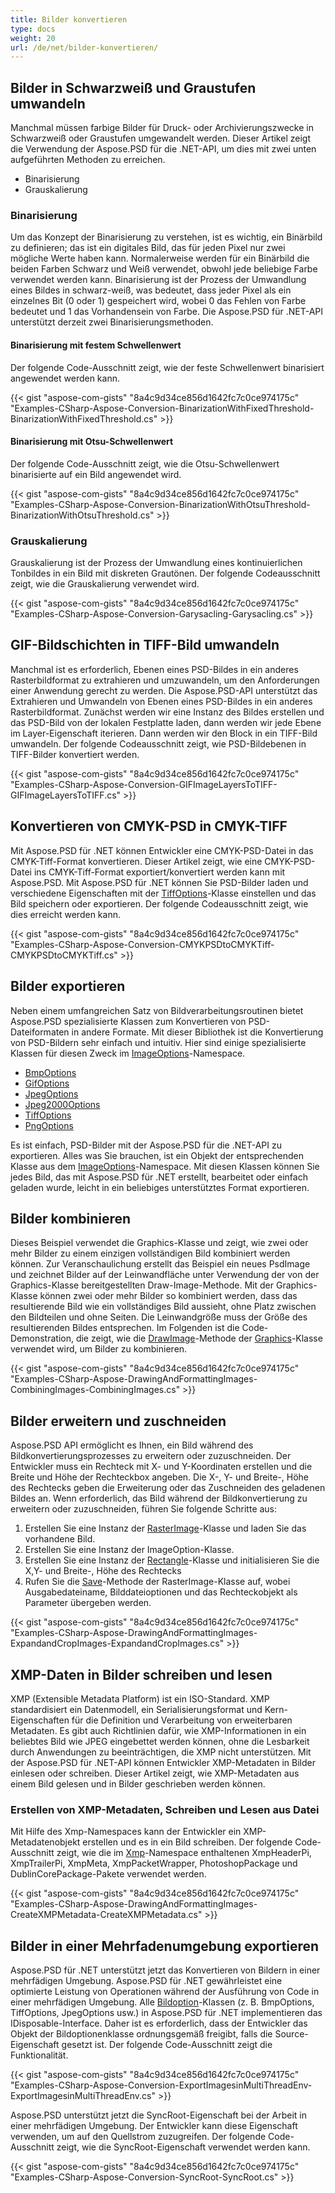 ```yaml
---
title: Bilder konvertieren
type: docs
weight: 20
url: /de/net/bilder-konvertieren/
---
```


## **Bilder in Schwarzweiß und Graustufen umwandeln**
Manchmal müssen farbige Bilder für Druck- oder Archivierungszwecke in Schwarzweiß oder Graustufen umgewandelt werden. Dieser Artikel zeigt die Verwendung der Aspose.PSD für die .NET-API, um dies mit zwei unten aufgeführten Methoden zu erreichen.

- Binarisierung
- Grauskalierung
### **Binarisierung**
Um das Konzept der Binarisierung zu verstehen, ist es wichtig, ein Binärbild zu definieren; das ist ein digitales Bild, das für jeden Pixel nur zwei mögliche Werte haben kann. Normalerweise werden für ein Binärbild die beiden Farben Schwarz und Weiß verwendet, obwohl jede beliebige Farbe verwendet werden kann. Binarisierung ist der Prozess der Umwandlung eines Bildes in schwarz-weiß, was bedeutet, dass jeder Pixel als ein einzelnes Bit (0 oder 1) gespeichert wird, wobei 0 das Fehlen von Farbe bedeutet und 1 das Vorhandensein von Farbe. Die Aspose.PSD für .NET-API unterstützt derzeit zwei Binarisierungsmethoden.
#### **Binarisierung mit festem Schwellenwert**
Der folgende Code-Ausschnitt zeigt, wie der feste Schwellenwert binarisiert angewendet werden kann.
  

{{< gist "aspose-com-gists" "8a4c9d34ce856d1642fc7c0ce974175c" "Examples-CSharp-Aspose-Conversion-BinarizationWithFixedThreshold-BinarizationWithFixedThreshold.cs" >}}


#### **Binarisierung mit Otsu-Schwellenwert**
Der folgende Code-Ausschnitt zeigt, wie die Otsu-Schwellenwert binarisierte auf ein Bild angewendet wird.
  

{{< gist "aspose-com-gists" "8a4c9d34ce856d1642fc7c0ce974175c" "Examples-CSharp-Aspose-Conversion-BinarizationWithOtsuThreshold-BinarizationWithOtsuThreshold.cs" >}}


### **Grauskalierung**
Grauskalierung ist der Prozess der Umwandlung eines kontinuierlichen Tonbildes in ein Bild mit diskreten Grautönen. Der folgende Codeausschnitt zeigt, wie die Grauskalierung verwendet wird.
  

{{< gist "aspose-com-gists" "8a4c9d34ce856d1642fc7c0ce974175c" "Examples-CSharp-Aspose-Conversion-Garysacling-Garysacling.cs" >}}
## **GIF-Bildschichten in TIFF-Bild umwandeln**
Manchmal ist es erforderlich, Ebenen eines PSD-Bildes in ein anderes Rasterbildformat zu extrahieren und umzuwandeln, um den Anforderungen einer Anwendung gerecht zu werden. Die Aspose.PSD-API unterstützt das Extrahieren und Umwandeln von Ebenen eines PSD-Bildes in ein anderes Rasterbildformat. Zunächst werden wir eine Instanz des Bildes erstellen und das PSD-Bild von der lokalen Festplatte laden, dann werden wir jede Ebene im Layer-Eigenschaft iterieren. Dann werden wir den Block in ein TIFF-Bild umwandeln. Der folgende Codeausschnitt zeigt, wie PSD-Bildebenen in TIFF-Bilder konvertiert werden.


  

{{< gist "aspose-com-gists" "8a4c9d34ce856d1642fc7c0ce974175c" "Examples-CSharp-Aspose-Conversion-GIFImageLayersToTIFF-GIFImageLayersToTIFF.cs" >}}
## **Konvertieren von CMYK-PSD in CMYK-TIFF**
Mit Aspose.PSD für .NET können Entwickler eine CMYK-PSD-Datei in das CMYK-Tiff-Format konvertieren. Dieser Artikel zeigt, wie eine CMYK-PSD-Datei ins CMYK-Tiff-Format exportiert/konvertiert werden kann mit Aspose.PSD. Mit Aspose.PSD für .NET können Sie PSD-Bilder laden und verschiedene Eigenschaften mit der [TiffOptions](https://reference.aspose.com/psd/net/aspose.psd.imageoptions/tiffoptions)-Klasse einstellen und das Bild speichern oder exportieren. Der folgende Codeausschnitt zeigt, wie dies erreicht werden kann.


  

{{< gist "aspose-com-gists" "8a4c9d34ce856d1642fc7c0ce974175c" "Examples-CSharp-Aspose-Conversion-CMYKPSDtoCMYKTiff-CMYKPSDtoCMYKTiff.cs" >}}
## **Bilder exportieren**
Neben einem umfangreichen Satz von Bildverarbeitungsroutinen bietet Aspose.PSD spezialisierte Klassen zum Konvertieren von PSD-Dateiformaten in andere Formate. Mit dieser Bibliothek ist die Konvertierung von PSD-Bildern sehr einfach und intuitiv. Hier sind einige spezialisierte Klassen für diesen Zweck im [ImageOptions](https://reference.aspose.com/psd/net/aspose.psd.imageoptions)-Namespace.

- [BmpOptions](https://reference.aspose.com/psd/net/aspose.psd.imageoptions/bmpoptions)
- [GifOptions](https://reference.aspose.com/psd/net/aspose.psd.imageoptions/gifoptions)
- [JpegOptions](https://reference.aspose.com/psd/net/aspose.psd.imageoptions/jpegoptions)
- [Jpeg2000Options](https://reference.aspose.com/psd/net/aspose.psd.imageoptions/jpeg2000options)
- [TiffOptions](https://reference.aspose.com/psd/net/aspose.psd.imageoptions/tiffoptions)
- [PngOptions](https://reference.aspose.com/psd/net/aspose.psd.imageoptions/pngoptions)

Es ist einfach, PSD-Bilder mit der Aspose.PSD für die .NET-API zu exportieren. Alles was Sie brauchen, ist ein Objekt der entsprechenden Klasse aus dem [ImageOptions](https://reference.aspose.com/psd/net/aspose.psd.imageoptions)-Namespace. Mit diesen Klassen können Sie jedes Bild, das mit Aspose.PSD für .NET erstellt, bearbeitet oder einfach geladen wurde, leicht in ein beliebiges unterstütztes Format exportieren.
## **Bilder kombinieren**
Dieses Beispiel verwendet die Graphics-Klasse und zeigt, wie zwei oder mehr Bilder zu einem einzigen vollständigen Bild kombiniert werden können. Zur Veranschaulichung erstellt das Beispiel ein neues PsdImage und zeichnet Bilder auf der Leinwandfläche unter Verwendung der von der Graphics-Klasse bereitgestellten Draw-Image-Methode. Mit der Graphics-Klasse können zwei oder mehr Bilder so kombiniert werden, dass das resultierende Bild wie ein vollständiges Bild aussieht, ohne Platz zwischen den Bildteilen und ohne Seiten. Die Leinwandgröße muss der Größe des resultierenden Bildes entsprechen. Im Folgenden ist die Code-Demonstration, die zeigt, wie die [DrawImage](https://reference.aspose.com/psd/net/aspose.psd/graphics/methods/drawimage/index)-Methode der [Graphics](https://reference.aspose.com/psd/net/aspose.psd/graphics)-Klasse verwendet wird, um Bilder zu kombinieren.


  

{{< gist "aspose-com-gists" "8a4c9d34ce856d1642fc7c0ce974175c" "Examples-CSharp-Aspose-DrawingAndFormattingImages-CombiningImages-CombiningImages.cs" >}}
## **Bilder erweitern und zuschneiden**
Aspose.PSD API ermöglicht es Ihnen, ein Bild während des Bildkonvertierungsprozesses zu erweitern oder zuzuschneiden. Der Entwickler muss ein Rechteck mit X- und Y-Koordinaten erstellen und die Breite und Höhe der Rechteckbox angeben. Die X-, Y- und Breite-, Höhe des Rechtecks geben die Erweiterung oder das Zuschneiden des geladenen Bildes an. Wenn erforderlich, das Bild während der Bildkonvertierung zu erweitern oder zuzuschneiden, führen Sie folgende Schritte aus:

1. Erstellen Sie eine Instanz der [RasterImage](https://reference.aspose.com/psd/net/aspose.psd/rasterimage)-Klasse und laden Sie das vorhandene Bild.
1. Erstellen Sie eine Instanz der ImageOption-Klasse.
1. Erstellen Sie eine Instanz der [Rectangle](https://reference.aspose.com/psd/net/aspose.psd/rectangle)-Klasse und initialisieren Sie die X,Y- und Breite-, Höhe des Rechtecks
1. Rufen Sie die [Save](https://reference.aspose.com/psd/net/aspose.psd/rasterimage/methods/save/index)-Methode der RasterImage-Klasse auf, wobei Ausgabedateiname, Bilddateioptionen und das Rechteckobjekt als Parameter übergeben werden.


  

{{< gist "aspose-com-gists" "8a4c9d34ce856d1642fc7c0ce974175c" "Examples-CSharp-Aspose-DrawingAndFormattingImages-ExpandandCropImages-ExpandandCropImages.cs" >}}
## **XMP-Daten in Bilder schreiben und lesen**
XMP (Extensible Metadata Platform) ist ein ISO-Standard. XMP standardisiert ein Datenmodell, ein Serialisierungsformat und Kern-Eigenschaften für die Definition und Verarbeitung von erweiterbaren Metadaten. Es gibt auch Richtlinien dafür, wie XMP-Informationen in ein beliebtes Bild wie JPEG eingebettet werden können, ohne die Lesbarkeit durch Anwendungen zu beeinträchtigen, die XMP nicht unterstützen. Mit der Aspose.PSD für .NET-API können Entwickler XMP-Metadaten in Bilder einlesen oder schreiben. Dieser Artikel zeigt, wie XMP-Metadaten aus einem Bild gelesen und in Bilder geschrieben werden können.
### **Erstellen von XMP-Metadaten, Schreiben und Lesen aus Datei**
Mit Hilfe des Xmp-Namespaces kann der Entwickler ein XMP-Metadatenobjekt erstellen und es in ein Bild schreiben. Der folgende Code-Ausschnitt zeigt, wie die im [Xmp](https://reference.aspose.com/psd/net/aspose.psd.xmp)-Namespace enthaltenen XmpHeaderPi, XmpTrailerPi, XmpMeta, XmpPacketWrapper, PhotoshopPackage und DublinCorePackage-Pakete verwendet werden.


  

{{< gist "aspose-com-gists" "8a4c9d34ce856d1642fc7c0ce974175c" "Examples-CSharp-Aspose-DrawingAndFormattingImages-CreateXMPMetadata-CreateXMPMetadata.cs" >}}
## **Bilder in einer Mehrfadenumgebung exportieren**
Aspose.PSD für .NET unterstützt jetzt das Konvertieren von Bildern in einer mehrfädigen Umgebung. Aspose.PSD für .NET gewährleistet eine optimierte Leistung von Operationen während der Ausführung von Code in einer mehrfädigen Umgebung. Alle [Bildoption](https://reference.aspose.com/psd/net/aspose.psd.imageoptions)-Klassen (z. B. BmpOptions, TiffOptions, JpegOptions usw.) in Aspose.PSD für .NET implementieren das IDisposable-Interface. Daher ist es erforderlich, dass der Entwickler das Objekt der Bildoptionenklasse ordnungsgemäß freigibt, falls die Source-Eigenschaft gesetzt ist. Der folgende Code-Ausschnitt zeigt die Funktionalität.


  

{{< gist "aspose-com-gists" "8a4c9d34ce856d1642fc7c0ce974175c" "Examples-CSharp-Aspose-Conversion-ExportImagesinMultiThreadEnv-ExportImagesinMultiThreadEnv.cs" >}}


Aspose.PSD unterstützt jetzt die SyncRoot-Eigenschaft bei der Arbeit in einer mehrfädigen Umgebung. Der Entwickler kann diese Eigenschaft verwenden, um auf den Quellstrom zuzugreifen. Der folgende Code-Ausschnitt zeigt, wie die SyncRoot-Eigenschaft verwendet werden kann.  


  

{{< gist "aspose-com-gists" "8a4c9d34ce856d1642fc7c0ce974175c" "Examples-CSharp-Aspose-Conversion-SyncRoot-SyncRoot.cs" >}}
